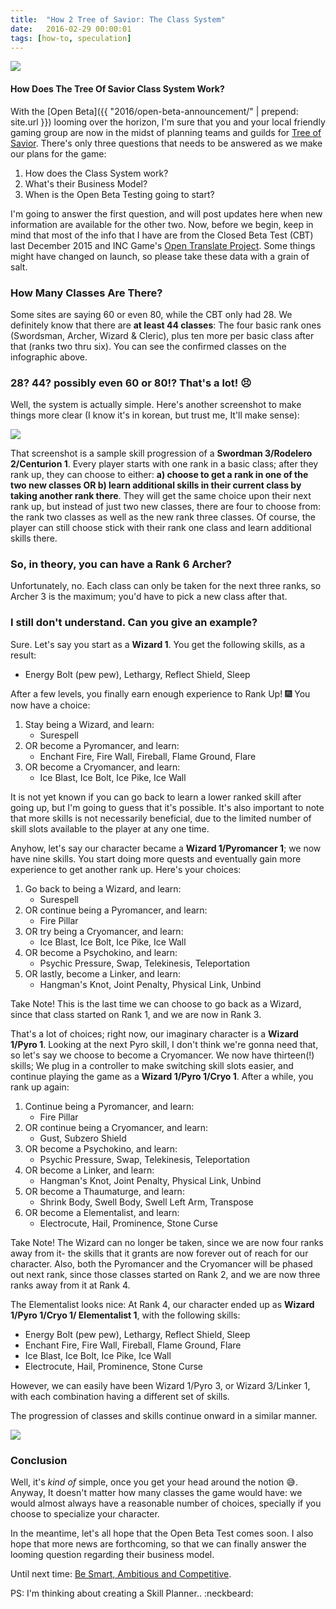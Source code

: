 ```yaml
---
title:  "How 2 Tree of Savior: The Class System"
date:   2016-02-29 00:00:01
tags: [how-to, speculation]
---
```

<img src='{{ "images/posts/ToS_Classes.png" | prepend: site.url }}'
  style='max-width:100%;'/>

#### How Does The Tree Of Savior Class System Work?

With the [Open Beta]({{ "2016/open-beta-announcement/" | prepend: site.url }}) looming 
over the horizon, I'm sure that you and your local friendly gaming group are now in the 
midst of planning teams and guilds for [Tree of Savior](https://treeofsavior.com). There's
only three questions that needs to be answered as we make our plans for the game:

1. How does the Class System work?
2. What's their Business Model?
3. When is the Open Beta Testing going to start?

I'm going to answer the first question, and will post updates here when new information 
are available for the other two. Now, before we begin, keep in mind that most of the 
info that I have are from the Closed Beta Test (CBT) last December 2015 and INC Game's 
[Open Translate Project](https://github.com/Treeofsavior/EnglishTranslation). Some things
might have changed on launch, so please take these data with a grain of salt.

### How Many Classes Are There?

Some sites are saying 60 or even 80, while the CBT only had 28. We definitely know that 
there are **at least 44 classes**: The four basic rank ones (Swordsman, Archer, Wizard & 
Cleric), plus ten more per basic class after that (ranks two thru six). You can see the 
confirmed classes on the infographic above.

### 28? 44? possibly even 60 or 80!? That's a lot! :persevere:

Well, the system is actually simple. Here's another screenshot to make things more clear
(I know it's in korean, but trust me, It'll make sense):

<img src='{{ "images/posts/ToS_Skills.jpg" | prepend: site.url }}'
  style='max-width:100%;'/>

That screenshot is a sample skill progression of a **Swordman 3/Rodelero 2/Centurion 1**.
Every player starts with one rank in a basic class; after they rank up, they can choose to
either: **a) choose to get a rank in one of the two new classes OR b) learn additional 
skills in their current class by taking another rank there**. They will get the same 
choice upon their next rank up, but instead of just two new classes, there are four to 
choose from: the rank two classes as well as the new rank three classes. Of course, the 
player can still choose stick with their rank one class and learn additional skills there.

### So, in theory, you can have a Rank 6 Archer?

Unfortunately, no. Each class can only be taken for the next three ranks, so Archer 3 is 
the maximum; you'd have to pick a new class after that.

### I still don't understand. Can you give an example?

Sure. Let's say you start as a **Wizard 1**. You get the following skills, as a result:

* Energy Bolt (pew pew), Lethargy, Reflect Shield, Sleep

After a few levels, you finally earn enough experience to Rank Up! :fireworks: You now 
have a choice:

1. Stay being a Wizard, and learn:
    * Surespell
2. OR become a Pyromancer, and learn:
    * Enchant Fire, Fire Wall, Fireball, Flame Ground, Flare
3. OR become a Cryomancer, and learn:
    * Ice Blast, Ice Bolt, Ice Pike, Ice Wall
  
It is not yet known if you can go back to learn a lower ranked skill after going up, but 
I'm going to guess that it's possible. It's also important to note that more skills is not
necessarily beneficial, due to the limited number of skill slots available to the player 
at any one time.

Anyhow, let's say our character became a **Wizard 1/Pyromancer 1**; we now have nine 
skills. You start doing more quests and eventually gain more experience to get another 
rank up. Here's your choices:

1. Go back to being a Wizard, and learn:
    * Surespell
2. OR continue being a Pyromancer, and learn:
    * Fire Pillar
3. OR try being a Cryomancer, and learn:
    * Ice Blast, Ice Bolt, Ice Pike, Ice Wall
4. OR become a Psychokino, and learn:
    * Psychic Pressure, Swap, Telekinesis, Teleportation
5. OR lastly, become a Linker, and learn:
    * Hangman's Knot, Joint Penalty, Physical Link, Unbind

Take Note! This is the last time we can choose to go back as a Wizard, since that class 
started on Rank 1, and we are now in Rank 3.

That's a lot of choices; right now, our imaginary character is a **Wizard 1/Pyro 1**. 
Looking at the next Pyro skill, I don't think we're gonna need that, so let's say we 
choose to become a Cryomancer. We now have thirteen(!) skills; We plug in a controller
to make switching skill slots easier, and continue playing the game as a **Wizard 1/Pyro 
1/Cryo 1**. After a while, you rank up again:

1. Continue being a Pyromancer, and learn:
    * Fire Pillar
2. OR continue being a Cryomancer, and learn:
    * Gust, Subzero Shield
3. OR become a Psychokino, and learn:
    * Psychic Pressure, Swap, Telekinesis, Teleportation
4. OR become a Linker, and learn:
    * Hangman's Knot, Joint Penalty, Physical Link, Unbind
5. OR become a Thaumaturge, and learn:
    * Shrink Body, Swell Body, Swell Left Arm, Transpose
6. OR become a Elementalist, and learn:
    * Electrocute, Hail, Prominence, Stone Curse

Take Note! The Wizard can no longer be taken, since we are now four ranks away from it- 
the skills that it grants are now forever out of reach for our character. Also, both the
Pyromancer and the Cryomancer will be phased out next rank, since those classes started on
Rank 2, and we are now three ranks away from it at Rank 4.

The Elementalist looks nice: At Rank 4, our character ended up as **Wizard 1/Pyro 1/Cryo 1/
Elementalist 1**, with the following skills: 

* Energy Bolt (pew pew), Lethargy, Reflect Shield, Sleep
* Enchant Fire, Fire Wall, Fireball, Flame Ground, Flare
* Ice Blast, Ice Bolt, Ice Pike, Ice Wall
* Electrocute, Hail, Prominence, Stone Curse

However, we can easily have been Wizard 1/Pyro 3, or Wizard 3/Linker 1, 
with each combination having a different set of skills.

The progression of classes and skills continue onward in a similar manner.

<img src='{{ "images/posts/ToS_Skills2.jpg" | prepend: site.url }}'
  style='max-width:100%;'/>
  
### Conclusion

Well, it's *kind of* simple, once you get your head around the notion :sweat_smile:. 
Anyway, It doesn't matter how many classes the game would have: we would almost always 
have a reasonable number of choices, specially if you choose to specialize your character.

In the meantime, let's all hope that the Open Beta Test comes soon. I also hope that more
news are forthcoming, so that we can finally answer the looming question regarding their
business model.

Until next time: [Be Smart, Ambitious and Competitive](http://day9.tv/manifesto).

PS: I'm thinking about creating a Skill Planner.. :neckbeard:
